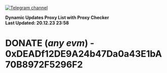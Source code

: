 [![Telegram channel](https://img.shields.io/endpoint?url=https://runkit.io/damiankrawczyk/telegram-badge/branches/master?url=https://t.me/n4z4v0d)](https://t.me/n4z4v0d) 

**Dynamic Updates Proxy List with Proxy Checker**  
**Last Updated: 20.12.23 23:58**

# DONATE (_any evm_) - 0xDEADf12DE9A24b47Da0a43E1bA70B8972F5296F2

